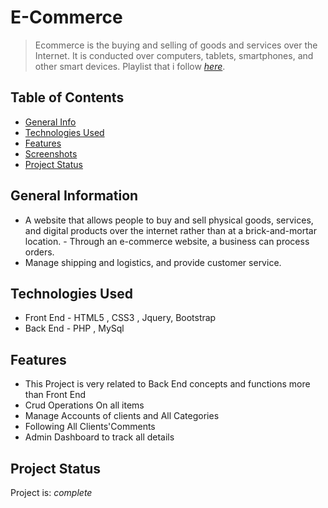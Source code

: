 
# E-Commerce
> Ecommerce is the buying and selling of goods and services over the Internet. It is conducted over computers, tablets, smartphones, and other smart devices.
> Playlist that i follow [_here_](https://www.youtube.com/playlist?list=PLDoPjvoNmBAxdiBh6J62wOzEnvC4CNuFU).

## Table of Contents
* [General Info](#general-information)
* [Technologies Used](#technologies-used)
* [Features](#features)
* [Screenshots](#screenshots)
* [Project Status](#project-status)



## General Information
- A website that allows people to buy and sell physical goods, services, and digital products over the internet rather than at a brick-and-mortar location. - Through an e-commerce website, a business can process orders.
- Manage shipping and logistics, and provide customer service.

## Technologies Used
- Front End - HTML5 , CSS3 , Jquery, Bootstrap
- Back End - PHP , MySql
 

## Features
- This Project is very related to Back End concepts and functions more than Front End 
- Crud Operations On all items
- Manage Accounts of clients and All Categories
- Following All Clients'Comments
- Admin Dashboard to track all details


## Project Status
Project is: _complete_ 
